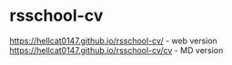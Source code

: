 # rsschool-cv
https://hellcat0147.github.io/rsschool-cv/ - web version
https://hellcat0147.github.io/rsschool-cv/cv - MD version
